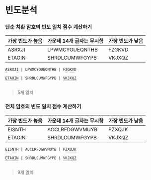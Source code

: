 빈도분석
=======

### 단순 치환 암호의 빈도 일치 점수 계산하기

|가장 빈도가 높음|가운데 14개 글자는 무시함|가장 빈도가 낮음|
|---|---|---|
|ASRXJI|LPWMCYOUEQNTHB|FZGKVD|
|ETAOIN|SHRDLCUMWFGYPB|VKJXQZ|


```code
ASRXJI | LPWMCYOUEQNTHB | FZGKVD
‾    ‾                     ‾ ‾‾ 
ETAOIN | SHRDLCUMWFGYPB | VKJXQZ
‾‾‾‾‾‾                    ‾‾‾‾‾‾
```
> 5개 일치


### 전치 암호의 빈도 일치 점수 계산하기

|가장 빈도가 높음|가운데 14개 글자는 무시함|가장 빈도가 낮음|
|---|---|---|
|EISNTH|AOCLRFDGWVMUYB|PZXQJK|
|ETAOIN|SHRDLCUMWFGYPB|VKJXQZ|

```code
EISNTH | AOCLRFDGWVMUYB | PZXQJK
‾‾ ‾‾                      ‾‾‾‾‾
ETAOIN | SHRDLCUMWFGYPB | VKJXQZ
‾‾‾‾‾‾                    ‾‾‾‾‾‾
```
> 9개 일치
